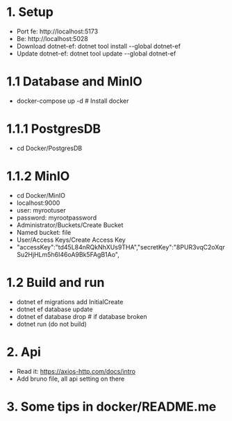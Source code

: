 # 1. Setup
- Port fe: http://localhost:5173
- Be: http://localhost:5028
- Download dotnet-ef: dotnet tool install --global dotnet-ef
- Update dotnet-ef: dotnet tool update --global dotnet-ef
# 1.1 Database and MinIO
- docker-compose up -d # Install docker
# 1.1.1 PostgresDB
- cd Docker/PostgresDB
# 1.1.2 MinIO
- cd Docker/MinIO
- localhost:9000
- user:     myrootuser
- password: myrootpassword
- Administrator/Buckets/Create Bucket
- Named bucket: file
- User/Access Keys/Create Access Key 
- "accessKey":"td45L84nRQkNhXUs9THA","secretKey":"8PUR3vqC2oXqrSu2HjHLm5h6I46oA9Bk5FAgB1Ao",
# 1.2 Build and run
- dotnet ef migrations add InitialCreate
- dotnet ef database update
- dotnet ef database drop # if database broken
- dotnet run (do not build)
# 2. Api
- Read it: https://axios-http.com/docs/intro
- Add bruno file, all api setting on there
# 3. Some tips in docker/README.me 



